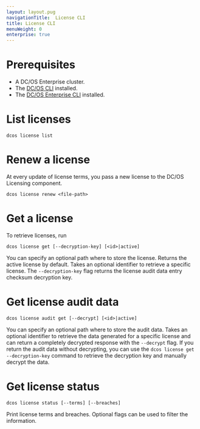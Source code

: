 ```yaml
---
layout: layout.pug
navigationTitle:  License CLI
title: License CLI
menuWeight: 0
enterprise: true
---
```


# Prerequisites
- A DC/OS Enterprise cluster.
- The [DC/OS CLI](/1.11/cli/install/) installed.
- The [DC/OS Enterprise CLI](/1.11/cli/enterprise-cli/) installed.


# List licenses

```
dcos license list
```

# Renew a license

At every update of license terms, you pass a new license to the DC/OS Licensing component.

```
dcos license renew <file-path>
```

# Get a license

To retrieve licenses, run

```
dcos license get [--decryption-key] [<id>|active]
```

You can specify an optional path where to store the license. Returns the active license by default. Takes an optional identifier to retrieve a specific license. The `--decryption-key` flag returns the license audit data entry checksum decryption key.

# Get license audit data

```
dcos license audit get [--decrypt] [<id>|active]
```

You can specify an optional path where to store the audit data. Takes an optional identifier to retrieve the data generated for a specific license and can return a completely decrypted response with the `--decrypt` flag. If you return the audit data without decrypting, you can use the `dcos license get --decryption-key` command to retrieve the decryption key and manually decrypt the data.

# Get license status

```
dcos license status [--terms] [--breaches]
```

Print license terms and breaches. Optional flags can be used to filter the information.
